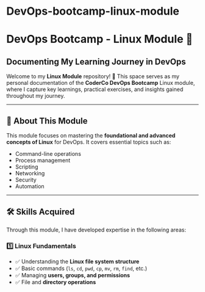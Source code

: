 # DevOps-bootcamp-linux-module

# DevOps Bootcamp - Linux Module 🚀  
## Documenting My Learning Journey in DevOps  

Welcome to my **Linux Module** repository! 🎯 This space serves as my personal documentation of the **CoderCo DevOps Bootcamp** Linux module, where I capture key learnings, practical exercises, and insights gained throughout my journey.  

---

## 📌 About This Module  
This module focuses on mastering the **foundational and advanced concepts of Linux** for DevOps. It covers essential topics such as:  
- Command-line operations  
- Process management  
- Scripting  
- Networking  
- Security  
- Automation  

---

## 🛠️ Skills Acquired  
Through this module, I have developed expertise in the following areas:  

### 1️⃣ Linux Fundamentals  
- ✅ Understanding the **Linux file system structure**  
- ✅ Basic commands (`ls`, `cd`, `pwd`, `cp`, `mv`, `rm`, `find`, etc.)  
- ✅ Managing **users, groups, and permissions**  
- ✅ File and **directory operations**  
